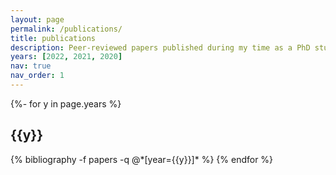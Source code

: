 ```yaml
---
layout: page
permalink: /publications/
title: publications
description: Peer-reviewed papers published during my time as a PhD student. I was working on new efficient methods to simulate the (quantum) dynamics of chemical reactions.
years: [2022, 2021, 2020]
nav: true
nav_order: 1
---
```


<!-- _pages/publications.md -->
<div class="publications">

{%- for y in page.years %}

  <h2 class="year">{{y}}</h2>
  {% bibliography -f papers -q @*[year={{y}}]* %}
{% endfor %}

</div>
